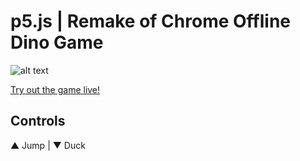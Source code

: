 # p5.js | Remake of Chrome Offline Dino Game

![alt text](../master/sprites/ingame.png "Remake of Chrome Offline Dino Game")

[Try out the game live!](https://www.openprocessing.org/sketch/878572/embed/)

## Controls
▲ Jump | ▼ Duck
